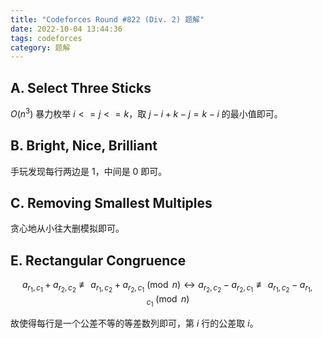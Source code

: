 ```yaml
---
title: "Codeforces Round #822 (Div. 2) 题解"
date: 2022-10-04 13:44:36
tags: codeforces
category: 题解
---
```


<script src="/js/embed.js"></script>

## A. Select Three Sticks

$O(n^3)$ 暴力枚举 $i<=j<=k$，取 $j-i+k-j=k-i$ 的最小值即可。

<script> embedcode("Code", "https://github.com/StableAgOH/solved-problems/blob/main/codeforces/1734/A.cpp") </script>

## B. Bright, Nice, Brilliant

手玩发现每行两边是 $1$，中间是 $0$ 即可。

<script> embedcode("Code", "https://github.com/StableAgOH/solved-problems/blob/main/codeforces/1734/B.cpp") </script>

## C. Removing Smallest Multiples

贪心地从小往大删模拟即可。

<script> embedcode("Code", "https://github.com/StableAgOH/solved-problems/blob/main/codeforces/1734/C.cpp") </script>

## E. Rectangular Congruence

$$a_{r_1, c_1} + a_{r_2, c_2} \not\equiv a_{r_1, c_2} + a_{r_2, c_1} \pmod n \leftrightarrow a_{r_2, c_2} - a_{r_2, c_1} \not\equiv a_{r_1, c_2} - a_{r_1, c_1} \pmod n$$

故使得每行是一个公差不等的等差数列即可，第 $i$ 行的公差取 $i$。

<script> embedcode("Code", "https://github.com/StableAgOH/solved-problems/blob/main/codeforces/1734/E.cpp") </script>
